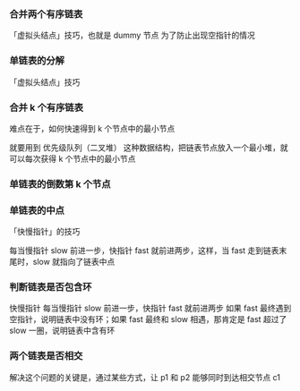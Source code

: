 ### 合并两个有序链表

「虚拟头结点」技巧，也就是 dummy 节点 为了防止出现空指针的情况

### 单链表的分解

「虚拟头结点」技巧

### 合并 k 个有序链表

难点在于，如何快速得到 k 个节点中的最小节点

就要用到 优先级队列（二叉堆） 这种数据结构，把链表节点放入一个最小堆，就可以每次获得 k 个节点中的最小节点

### 单链表的倒数第 k 个节点

### 单链表的中点

「快慢指针」的技巧

每当慢指针 slow 前进一步，快指针 fast 就前进两步，这样，当 fast 走到链表末尾时，slow 就指向了链表中点

### 判断链表是否包含环

快慢指针
每当慢指针 slow 前进一步，快指针 fast 就前进两步
如果 fast 最终遇到空指针，说明链表中没有环；如果 fast 最终和 slow 相遇，那肯定是 fast 超过了 slow 一圈，说明链表中含有环

### 两个链表是否相交

解决这个问题的关键是，通过某些方式，让 p1 和 p2 能够同时到达相交节点 c1

